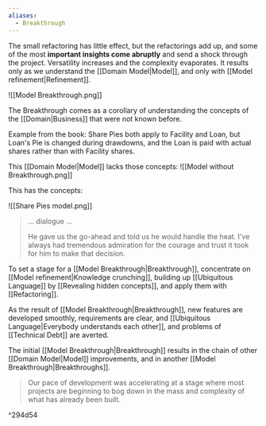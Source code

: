 ```yaml
---
aliases:
  - Breakthrough
---
```

The small refactoring has little effect, but the refactorings add up, and some of the most **important insights come abruptly** and send a shock through the project. Versatility increases and the complexity evaporates. It results only as we understand the [[Domain Model|Model]], and only with [[Model refinement|Refinement]].

![[Model Breakthrough.png]]

The Breakthrough comes as a corollary of understanding the concepts of the [[Domain|Business]] that were not known before.

Example from the book: Share Pies both apply to Facility and Loan, but Loan's Pie is changed during drawdowns, and the Loan is paid with actual shares rather than with Facility shares.

This [[Domain Model|Model]] lacks those concepts:
![[Model without Breakthrough.png]]

This has the concepts:

![[Share Pies model.png]]

> ... dialogue ...
> 
> He gave us the go-ahead and told us he would handle the heat. I've always had tremendous admiration for the courage and trust it took for him to make that decision.

To set a stage for a [[Model Breakthrough|Breakthrough]], concentrate on [[Model refinement|Knowledge crunching]], building up [[Ubiquitous Language]] by [[Revealing hidden concepts]], and apply them with [[Refactoring]].

As the result of [[Model Breakthrough|Breakthrough]], new features are developed smoothly, requirements are clear, and [[Ubiquitous Language|Everybody understands each other]], and problems of [[Technical Debt]] are averted.

The initial [[Model Breakthrough|Breakthrough]] results in the chain of other [[Domain Model|Model]] improvements, and in another [[Model Breakthrough|Breakthroughs]].

> Our pace of development was accelerating at a stage where most projects are beginning to bog down in the mass and complexity of what has already been built.

^294d54

